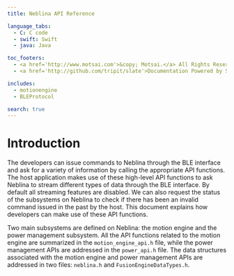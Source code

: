 ```yaml
---
title: Neblina API Reference

language_tabs:
  - C: C code
  - swift: Swift
  - java: Java

toc_footers:
  - <a href='http://www.motsai.com'>&copy; Motsai.</a> All Rights Reserved
  - <a href='http://github.com/tripit/slate'>Documentation Powered by Slate</a>

includes:
  - motionengine
  - BLEProtocol

search: true
---
```


# Introduction

The developers can issue commands to Neblina through the BLE interface and ask for a variety of information by calling the appropriate API functions. The host application makes use of these high-level API functions to ask Neblina to stream different types of data through the BLE interface. By default all streaming features are disabled. We can also request the status of the subsystems on Neblina to check if there has been an invalid command issued in the past by the host. This document explains how developers can make use of these API functions.

Two main subsystems are defined on Neblina: the motion engine and the power management subsystem. All the API functions related to the motion engine are summarized in the `motion_engine_api.h` file, while the power management APIs are addressed in the `power_api.h` file. The data structures associated with the motion engine and power management APIs are addressed in two files: `neblina.h` and `FusionEngineDataTypes.h`.

